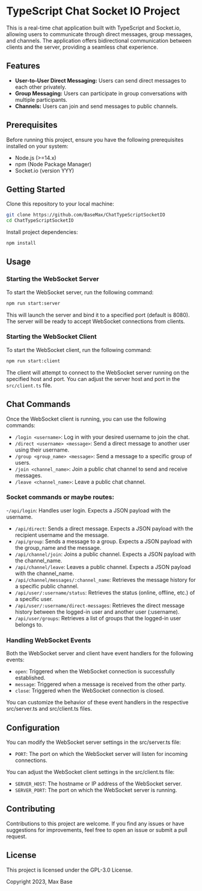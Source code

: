 # TypeScript Chat Socket IO Project

This is a real-time chat application built with TypeScript and Socket.io, allowing users to communicate through direct messages, group messages, and channels. The application offers bidirectional communication between clients and the server, providing a seamless chat experience.

## Features

- **User-to-User Direct Messaging:** Users can send direct messages to each other privately.
- **Group Messaging:** Users can participate in group conversations with multiple participants.
- **Channels:** Users can join and send messages to public channels.

## Prerequisites

Before running this project, ensure you have the following prerequisites installed on your system:

- Node.js (>=14.x)
- npm (Node Package Manager)
- Socket.io (version YYY)

## Getting Started

Clone this repository to your local machine:

```bash
git clone https://github.com/BaseMax/ChatTypeScriptSocketIO
cd ChatTypeScriptSocketIO
```

Install project dependencies:
```bash
npm install
```

## Usage

### Starting the WebSocket Server

To start the WebSocket server, run the following command:

```bash
npm run start:server
```

This will launch the server and bind it to a specified port (default is 8080). The server will be ready to accept WebSocket connections from clients.

### Starting the WebSocket Client

To start the WebSocket client, run the following command:

```bash
npm run start:client
```

The client will attempt to connect to the WebSocket server running on the specified host and port. You can adjust the server host and port in the `src/client.ts` file.

## Chat Commands

Once the WebSocket client is running, you can use the following commands:

- `/login <username>`: Log in with your desired username to join the chat.
- `/direct <username> <message>`: Send a direct message to another user using their username.
- `/group <group_name> <message>`: Send a message to a specific group of users.
- `/join <channel_name>`: Join a public chat channel to send and receive messages.
- `/leave <channel_name>`: Leave a public chat channel.

### Socket commands or maybe routes:

 -`/api/login`: Handles user login. Expects a JSON payload with the username.
- `/api/direct`: Sends a direct message. Expects a JSON payload with the recipient username and the message.
- `/api/group`: Sends a message to a group. Expects a JSON payload with the group_name and the message.
- `/api/channel/join`: Joins a public channel. Expects a JSON payload with the channel_name.
- `/api/channel/leave`: Leaves a public channel. Expects a JSON payload with the channel_name.
- `/api/channel/messages/:channel_name`: Retrieves the message history for a specific public channel.
- `/api/user/:username/status`: Retrieves the status (online, offline, etc.) of a specific user.
- `/api/user/:username/direct-messages`: Retrieves the direct message history between the logged-in user and another user (:username).
- `/api/user/groups`: Retrieves a list of groups that the logged-in user belongs to.

### Handling WebSocket Events

Both the WebSocket server and client have event handlers for the following events:

- `open`: Triggered when the WebSocket connection is successfully established.
- `message`: Triggered when a message is received from the other party.
- `close`: Triggered when the WebSocket connection is closed.

You can customize the behavior of these event handlers in the respective src/server.ts and src/client.ts files.

## Configuration

You can modify the WebSocket server settings in the src/server.ts file:

- `PORT`: The port on which the WebSocket server will listen for incoming connections.

You can adjust the WebSocket client settings in the src/client.ts file:

- `SERVER_HOST`: The hostname or IP address of the WebSocket server.
- `SERVER_PORT`: The port on which the WebSocket server is running.

## Contributing

Contributions to this project are welcome. If you find any issues or have suggestions for improvements, feel free to open an issue or submit a pull request.

## License

This project is licensed under the GPL-3.0 License.

Copyright 2023, Max Base
